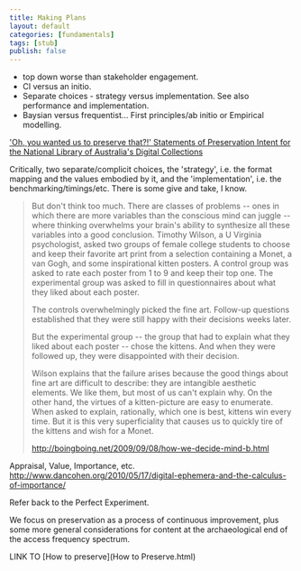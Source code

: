 ```yaml
---
title: Making Plans
layout: default
categories: [fundamentals]
tags: [stub]
publish: false
---
```


* top down worse than stakeholder engagement. 
* CI versus an initio. 
* Separate choices - strategy versus implementation. See also performance and implementation.
* Baysian versus frequentist... First principles/ab initio or Empirical modelling.

['Oh, you wanted us to preserve that?!' Statements of Preservation Intent for the National Library of Australia's Digital Collections](http://www.dlib.org/dlib/january13/webb/01webb.html)

Critically, two separate/complicit choices, the 'strategy', i.e. the format mapping and the values embodied by it, and the 'implementation', i.e. the benchmarking/timings/etc. There is some give and take, I know.

> But don't think too much. There are classes of problems -- ones in which there are more variables than the conscious mind can juggle -- where thinking overwhelms your brain's ability to synthesize all these variables into a good conclusion. Timothy Wilson, a U Virginia psychologist, asked two groups of female college students to choose and keep their favorite art print from a selection containing a Monet, a van Gogh, and some inspirational kitten posters. A control group was asked to rate each poster from 1 to 9 and keep their top one. The experimental group was asked to fill in questionnaires about what they liked about each poster.
> 
> The controls overwhelmingly picked the fine art. Follow-up questions established that they were still happy with their decisions weeks later.
> 
> But the experimental group -- the group that had to explain what they liked about each poster -- chose the kittens. And when they were followed up, they were disappointed with their decision.
> 
> Wilson explains that the failure arises because the good things about fine art are difficult to describe: they are intangible aesthetic elements. We like them, but most of us can't explain why. On the other hand, the virtues of a kitten-picture are easy to enumerate. When asked to explain, rationally, which one is best, kittens win every time. But it is this very superficiality that causes us to quickly tire of the kittens and wish for a Monet.
> 
> http://boingboing.net/2009/09/08/how-we-decide-mind-b.html


Appraisal, Value, Importance, etc.
http://www.dancohen.org/2010/05/17/digital-ephemera-and-the-calculus-of-importance/


Refer back to the Perfect Experiment.

We focus on preservation as a process of continuous improvement, plus some more general considerations for content at the archaeological end of the access frequency spectrum.

LINK TO [How to preserve](How to Preserve.html)